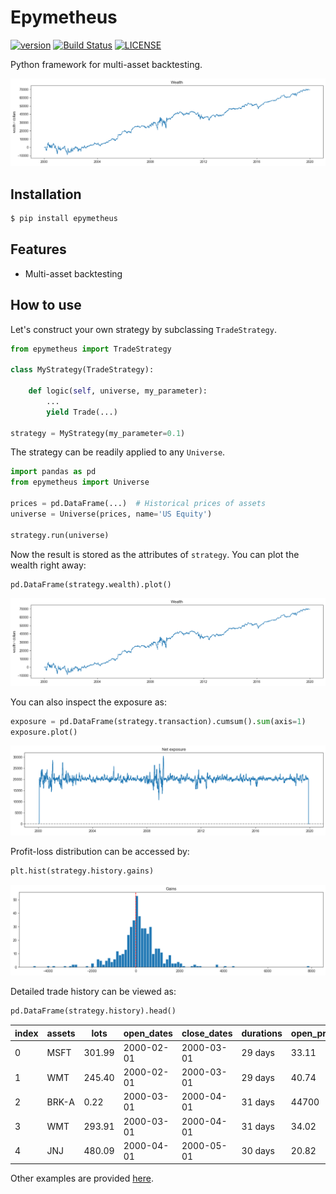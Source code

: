 # Epymetheus

[![version](https://img.shields.io/pypi/v/epymetheus.svg)](https://pypi.org/project/epymetheus/)
[![Build Status](https://travis-ci.com/simaki/epymetheus.svg?branch=master)](https://travis-ci.com/simaki/epymetheus)
[![LICENSE](https://img.shields.io/github/license/simaki/epymetheus)](LICENSE)

Python framework for multi-asset backtesting.

![wealth](sample/howto/wealth.png)

## Installation

```sh
$ pip install epymetheus
```

## Features

- Multi-asset backtesting

## How to use

Let's construct your own strategy by subclassing `TradeStrategy`.

```python
from epymetheus import TradeStrategy

class MyStrategy(TradeStrategy):

    def logic(self, universe, my_parameter):
        ...
        yield Trade(...)

strategy = MyStrategy(my_parameter=0.1)
```

The strategy can be readily applied to any `Universe`.

```python
import pandas as pd
from epymetheus import Universe

prices = pd.DataFrame(...)  # Historical prices of assets
universe = Universe(prices, name='US Equity')

strategy.run(universe)
```

Now the result is stored as the attributes of `strategy`.
You can plot the wealth right away:

```python
pd.DataFrame(strategy.wealth).plot()
```

![wealth](sample/howto/wealth.png)

You can also inspect the exposure as:

```python
exposure = pd.DataFrame(strategy.transaction).cumsum().sum(axis=1)
exposure.plot()
```

![wealth](sample/howto/exposure.png)

Profit-loss distribution can be accessed by:

```python
plt.hist(strategy.history.gains)
```

![wealth](sample/howto/gains.png)

Detailed trade history can be viewed as:

```python
pd.DataFrame(strategy.history).head()
```

index|assets|lots|open_dates|close_dates|durations|open_prices|gains
-----|------|----|----------|-----------|---------|-----------|-----
0|MSFT|301.99|2000-02-01|2000-03-01|29 days|33.11|-1177.90
1|WMT|245.40|2000-02-01|2000-03-01|29 days|40.74|-1650.68
2|BRK-A|0.22|2000-03-01|2000-04-01|31 days|44700|0,2796.42
3|WMT|293.91|2000-03-01|2000-04-01|31 days|34.02|1545.11
4|JNJ|480.09|2000-04-01|2000-05-01|30 days|20.82|1770.46

Other examples are provided [here](sample/examples/).
